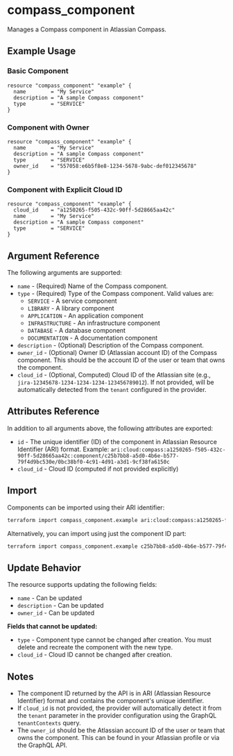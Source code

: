 # compass_component

Manages a Compass component in Atlassian Compass.

## Example Usage

### Basic Component

```hcl
resource "compass_component" "example" {
  name        = "My Service"
  description = "A sample Compass component"
  type        = "SERVICE"
}
```

### Component with Owner

```hcl
resource "compass_component" "example" {
  name        = "My Service"
  description = "A sample Compass component"
  type        = "SERVICE"
  owner_id    = "557058:e6b5f8e8-1234-5678-9abc-def012345678"
}
```

### Component with Explicit Cloud ID

```hcl
resource "compass_component" "example" {
  cloud_id    = "a1250265-f505-432c-90ff-5d28665aa42c"
  name        = "My Service"
  description = "A sample Compass component"
  type        = "SERVICE"
}
```

## Argument Reference

The following arguments are supported:

* `name` - (Required) Name of the Compass component.
* `type` - (Required) Type of the Compass component. Valid values are:
  * `SERVICE` - A service component
  * `LIBRARY` - A library component
  * `APPLICATION` - An application component
  * `INFRASTRUCTURE` - An infrastructure component
  * `DATABASE` - A database component
  * `DOCUMENTATION` - A documentation component
* `description` - (Optional) Description of the Compass component.
* `owner_id` - (Optional) Owner ID (Atlassian account ID) of the Compass component. This should be the account ID of the user or team that owns the component.
* `cloud_id` - (Optional, Computed) Cloud ID of the Atlassian site (e.g., `jira-12345678-1234-1234-1234-123456789012`). If not provided, will be automatically detected from the `tenant` configured in the provider.

## Attributes Reference

In addition to all arguments above, the following attributes are exported:

* `id` - The unique identifier (ID) of the component in Atlassian Resource Identifier (ARI) format. Example: `ari:cloud:compass:a1250265-f505-432c-90ff-5d28665aa42c:component/c25b7bb8-a5d0-4b6e-b577-79f4d9bc530e/0bc38bf0-4c91-4d91-a3d1-9cf38fa6150c`
* `cloud_id` - Cloud ID (computed if not provided explicitly)

## Import

Components can be imported using their ARI identifier:

```bash
terraform import compass_component.example ari:cloud:compass:a1250265-f505-432c-90ff-5d28665aa42c:component/c25b7bb8-a5d0-4b6e-b577-79f4d9bc530e/0bc38bf0-4c91-4d91-a3d1-9cf38fa6150c
```

Alternatively, you can import using just the component ID part:

```bash
terraform import compass_component.example c25b7bb8-a5d0-4b6e-b577-79f4d9bc530e/0bc38bf0-4c91-4d91-a3d1-9cf38fa6150c
```

## Update Behavior

The resource supports updating the following fields:
* `name` - Can be updated
* `description` - Can be updated
* `owner_id` - Can be updated

**Fields that cannot be updated:**
* `type` - Component type cannot be changed after creation. You must delete and recreate the component with the new type.
* `cloud_id` - Cloud ID cannot be changed after creation.

## Notes

* The component ID returned by the API is in ARI (Atlassian Resource Identifier) format and contains the component's unique identifier.
* If `cloud_id` is not provided, the provider will automatically detect it from the `tenant` parameter in the provider configuration using the GraphQL `tenantContexts` query.
* The `owner_id` should be the Atlassian account ID of the user or team that owns the component. This can be found in your Atlassian profile or via the GraphQL API.

